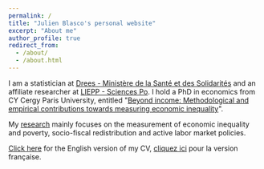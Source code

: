 ```yaml
---
permalink: /
title: "Julien Blasco's personal website"
excerpt: "About me"
author_profile: true
redirect_from: 
  - /about/
  - /about.html
---
```


I am a statistician at [Drees - Ministère de la Santé et des Solidarités](https://drees.solidarites-sante.gouv.fr/) and an affiliate researcher at [LIEPP - Sciences Po](https://www.sciencespo.fr/liepp). I hold a PhD in economics from CY Cergy Paris University, entitled "[Beyond income: Methodological and empirical contributions towards measuring economic inequality](/files/PhD_Manuscript_Julien_BLASCO.pdf)".

My [research](/research) mainly focuses on the measurement of economic inequality and poverty, socio-fiscal redistribution and active labor market policies.

[Click here](/files/CV_EN_Julien_Blasco_jan_2021.pdf) for the English version of my CV, [cliquez ici](/files/CV_FR_Julien_Blasco_dec_2023.pdf) pour la version française.
